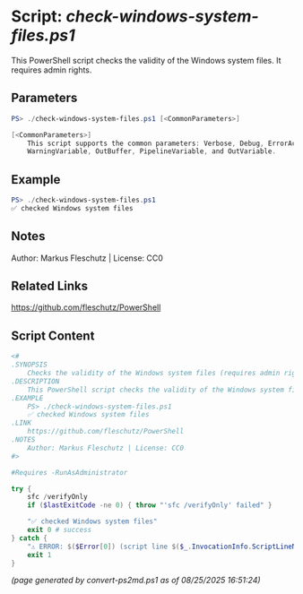 Script: *check-windows-system-files.ps1*
========================

This PowerShell script checks the validity of the Windows system files. It requires admin rights.

Parameters
----------
```powershell
PS> ./check-windows-system-files.ps1 [<CommonParameters>]

[<CommonParameters>]
    This script supports the common parameters: Verbose, Debug, ErrorAction, ErrorVariable, WarningAction, 
    WarningVariable, OutBuffer, PipelineVariable, and OutVariable.
```

Example
-------
```powershell
PS> ./check-windows-system-files.ps1
✅ checked Windows system files

```

Notes
-----
Author: Markus Fleschutz | License: CC0

Related Links
-------------
https://github.com/fleschutz/PowerShell

Script Content
--------------
```powershell
<#
.SYNOPSIS
	Checks the validity of the Windows system files (requires admin rights)
.DESCRIPTION
	This PowerShell script checks the validity of the Windows system files. It requires admin rights.
.EXAMPLE
	PS> ./check-windows-system-files.ps1
	✅ checked Windows system files
.LINK
	https://github.com/fleschutz/PowerShell
.NOTES
	Author: Markus Fleschutz | License: CC0
#>

#Requires -RunAsAdministrator

try {
	sfc /verifyOnly
	if ($lastExitCode -ne 0) { throw "'sfc /verifyOnly' failed" }

	"✅ checked Windows system files"
	exit 0 # success
} catch {
	"⚠️ ERROR: $($Error[0]) (script line $($_.InvocationInfo.ScriptLineNumber))"
	exit 1
}
```

*(page generated by convert-ps2md.ps1 as of 08/25/2025 16:51:24)*
